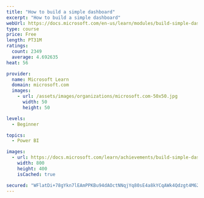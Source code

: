 ```yaml
---
title: "How to build a simple dashboard"
excerpt: "How to build a simple dashboard"
webUrl: https://docs.microsoft.com/en-us/learn/modules/build-simple-dashboard/
type: course
price: Free
length: PT31M
ratings:
  count: 2349
  average: 4.692635
heat: 56

provider:
  name: Microsoft Learn
  domain: microsoft.com
  images:
    - url: /assets/images/organizations/microsoft.com-50x50.jpg
      width: 50
      height: 50

levels:
  - Beginner

topics:
  - Power BI

images:
  - url: https://docs.microsoft.com/learn/achievements/build-simple-dashboard-social.png
    width: 800
    height: 400
    isCached: true

secured: "WFlatDi+78gYkn7lEAmPPKBu94dAOctNNqjYq80sE4a8kYCqAWk4Qdzgt4M62iee+UQpgdca/2BDzq7uFPEA+OYPKi83Q7JwjkCRYlIPm48BlHE052gs/Aodh50VJrCdmFOjdEAJqcX4s0gRKh7B6lx3x3JkxioJJS591MI88QvieV8fbvx8D26CdD1I8kRxxE6aIdGuYQfFcibm0XC4yd0y/WYLr6MXWDSHwpYGqQr05BoBQbKqQv5Swu3TirSBnLx3rvSte3pEeENxS3VTq8ssQrguSNaki3E4tJhfHehR1UH1YkuXCAEXimSqdoAWhG+3NJFlupRTQeVuqkksmcPJKVjpX1W2tH45earmdmyv4epHgBqMw9CArlyj86+MDxS2V0G2MLpO6xa11coz/PMO+6uDrytEVuN656CmmAI=;lMAyqvRD1mo+AaS2w/K7lw=="
---
```



